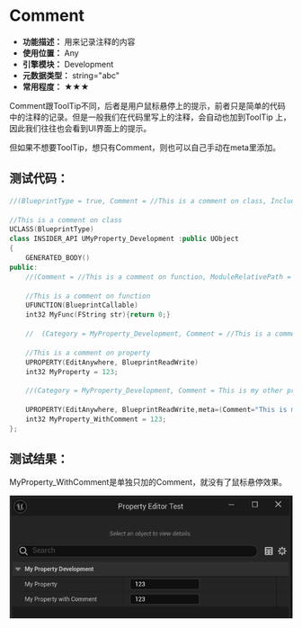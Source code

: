 ﻿# Comment

- **功能描述：** 用来记录注释的内容
- **使用位置：** Any
- **引擎模块：** Development
- **元数据类型：** string="abc"
- **常用程度：** ★★★

Comment跟ToolTip不同，后者是用户鼠标悬停上的提示，前者只是简单的代码中的注释的记录。但是一般我们在代码里写上的注释，会自动也加到ToolTip 上，因此我们往往也会看到UI界面上的提示。

但如果不想要ToolTip，想只有Comment，则也可以自己手动在meta里添加。

## 测试代码：

```cpp
//(BlueprintType = true, Comment = //This is a comment on class, IncludePath = Property/Development/MyProperty_Development.h, ModuleRelativePath = Property/Development/MyProperty_Development.h, ToolTip = This is a comment on class)

//This is a comment on class
UCLASS(BlueprintType)
class INSIDER_API UMyProperty_Development :public UObject
{
	GENERATED_BODY()
public:
	//(Comment = //This is a comment on function, ModuleRelativePath = Property/Development/MyProperty_Development.h, ToolTip = This is a comment on function)

	//This is a comment on function
	UFUNCTION(BlueprintCallable)
	int32 MyFunc(FString str){return 0;}

	//	(Category = MyProperty_Development, Comment = //This is a comment on property, ModuleRelativePath = Property/Development/MyProperty_Development.h, ToolTip = This is a comment on property)

	//This is a comment on property
	UPROPERTY(EditAnywhere, BlueprintReadWrite)
	int32 MyProperty = 123;

	//(Category = MyProperty_Development, Comment = This is my other property., ModuleRelativePath = Property/Development/MyProperty_Development.h)

	UPROPERTY(EditAnywhere, BlueprintReadWrite,meta=(Comment="This is my other property."))
	int32 MyProperty_WithComment = 123;
};

```

## 测试结果：

MyProperty_WithComment是单独只加的Comment，就没有了鼠标悬停效果。

![Comment](Meta_Development_Comment_Comment.gif)
